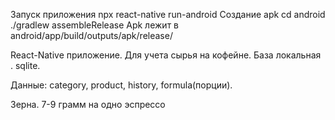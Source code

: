 Запуск приложения 
npx react-native run-android
Создание apk 
cd android
./gradlew assembleRelease
Apk лежит в android/app/build/outputs/apk/release/

React-Native приложение. Для учета сырья на кофейне.
База локальная . sqlite.


Данные: category, product, history, formula(порции).

Зерна. 7-9 грамм на одно эспрессо